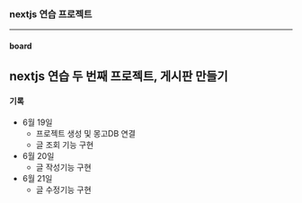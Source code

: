 ### nextjs 연습 프로젝트    
    
----
#### board    
nextjs 연습 두 번째 프로젝트, 게시판 만들기    
----    
#### 기록
* 6월 19일    
   + 프로젝트 생성 및 몽고DB 연결    
   + 글 조회 기능 구현    
* 6월 20일    
   + 글 작성기능 구현    
* 6월 21일    
   + 글 수정기능 구현    